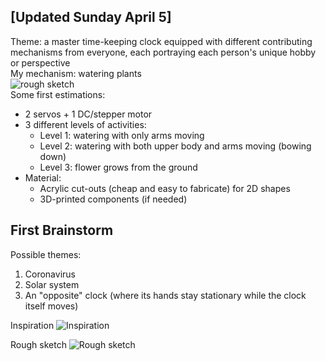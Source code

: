 [Updated Sunday April 5]
---------------

Theme: a master time-keeping clock equipped with different contributing mechanisms from everyone, each portraying each person's unique hobby or perspective  
My mechanism: watering plants  
![rough sketch](https://raw.githubusercontent.com/vtn238/machineLab/master/finalProject/IMG_20200405_175443.jpg)  
Some first estimations:  
* 2 servos + 1 DC/stepper motor
* 3 different levels of activities:
  * Level 1: watering with only arms moving
  * Level 2: watering with both upper body and arms moving (bowing down)
  * Level 3: flower grows from the ground
* Material:
  * Acrylic cut-outs (cheap and easy to fabricate) for 2D shapes
  * 3D-printed components (if needed)


First Brainstorm
---------------
Possible themes:
1. Coronavirus
2. Solar system
3. An "opposite" clock (where its hands stay stationary while the clock itself moves)

Inspiration
![Inspiration](https://www.thewellmadeclock.com/wp-content/uploads/2014/02/BLOG-homeschoolingthemiddleyears.blogspot.com.jpg)

Rough sketch
![Rough sketch](https://raw.githubusercontent.com/vtn238/machineLab/master/finalProject/IMG_20200401_114123.jpg)

